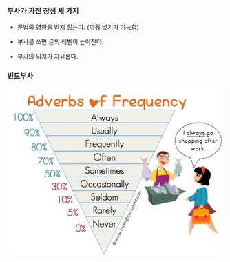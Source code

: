 ### 부사가 가진 장점 세 가지 

- 문법의 영향을 받지 않는다. (끼워 넣기가 가능함)

- 부사를 쓰면 글의 레벨이 높아진다. 

- 부사의 위치가 자유롭다.

### 빈도부사

![](./img/Adverbs%20of%20Frequency.png)
